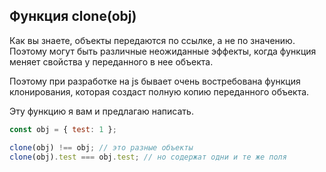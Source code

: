 ## Функция clone(obj) ##

Как вы знаете, объекты передаются по ссылке, а не по значению.
Поэтому могут быть различные неожиданные эффекты, когда
функция меняет свойства у переданного в нее объекта.

Поэтому при разработке на js бывает очень востребована функция
клонирования, которая создаст полную копию переданного объекта.

Эту функцию я вам и предлагаю написать.

```javascript
const obj = { test: 1 };

clone(obj) !== obj; // это разные объекты
clone(obj).test === obj.test; // но содержат одни и те же поля
```
